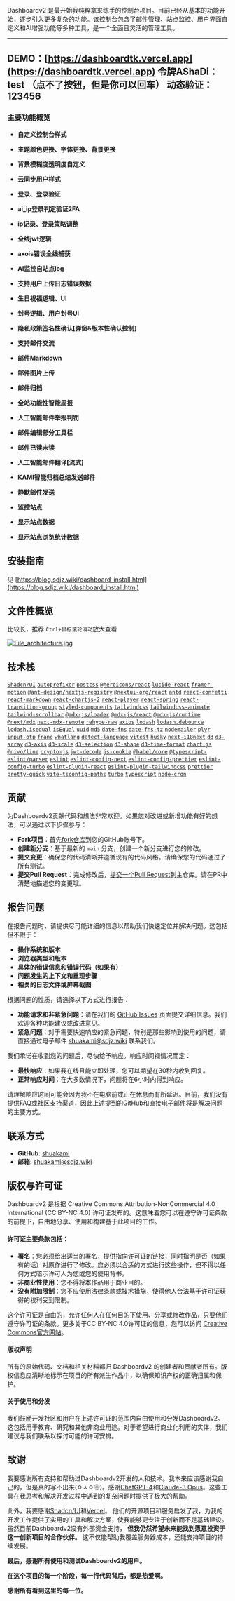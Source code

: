 Dashboardv2 是最开始我纯粹拿来练手的控制台项目。目前已经从基本的功能开始，逐步引入更多复杂的功能。该控制台包含了邮件管理、站点监控、用户界面自定义和AI增强功能等多种工具，是一个全面且灵活的管理工具。

---
DEMO：[https://dashboardtk.vercel.app](https://dashboardtk.vercel.app)
令牌AShaDi：test （点不了按钮，但是你可以回车）
动态验证：123456
---
### 主要功能概览

- **自定义控制台样式**
- **主题颜色更换、字体更换、背景更换**
- **背景模糊度透明度自定义**
- **云同步用户样式**

- **登录、登录验证**
- **ai_ip登录判定验证2FA**
- **ip记录、登录策略调整**
- **全线jwt逻辑**
- **axois错误全线捕获**

- **AI监控自站点log**
- **支持用户上传日志错误数据**
- **生日祝福逻辑、UI**
- **封号逻辑、用户封号UI**
- **隐私政策签名性确认[弹窗&版本性确认控制]**

- **支持邮件交流**
- **邮件Markdown**
- **邮件图片上传**
- **邮件归档**

- **全站功能性智能周报**

- **人工智能邮件举报判罚**
- **邮件编辑部分工具栏**
- **邮件已读未读**
- **人工智能邮件翻译[流式]**
- **KAMI智能归档总结发送邮件**
- **静默邮件发送**

- **监控站点**
- **显示站点数据**
- **显示站点浏览统计数据**

## 安装指南

 见 [https://blog.sdjz.wiki/dashboard_install.html](https://blog.sdjz.wiki/dashboard_install.html)

## 文件性概览

比较长，推荐 `Ctrl+鼠标滚轮滑动`放大查看

[![File_architecture.jpg](https://blog.sdjz.wiki/usr/uploads/2024/04/525286883.jpg)](https://blog.sdjz.wiki/usr/uploads/2024/04/525286883.jpg)

## 技术栈

 [`Shadcn/UI`](https://github.com/shadcn/ui)
 [`autoprefixer`](https://github.com/postcss/autoprefixer)
 [`postcss`](https://github.com/postcss/postcss)
 [`@heroicons/react`](https://github.com/tailwindlabs/heroicons)
 [`lucide-react`](https://github.com/lucide-icons/lucide)
 [`framer-motion`](https://github.com/framer/motion)
 [`@ant-design/nextjs-registry`](https://github.com/ant-design/ant-design)
 [`@nextui-org/react`](https://github.com/nextui-org/nextui)
 [`antd`](https://github.com/ant-design/ant-design)
 [`react-confetti`](https://github.com/daniel-lundin/react-confetti)
 [`react-markdown`](https://github.com/remarkjs/react-markdown)
 [`react-chartjs-2`](https://github.com/reactchartjs/react-chartjs-2)
 [`react-player`](https://github.com/CookPete/react-player)
 [`react-spring`](https://github.com/pmndrs/react-spring)
 [`react-transition-group`](https://github.com/reactjs/react-transition-group)
 [`styled-components`](https://github.com/styled-components/styled-components)
 [`tailwindcss`](https://github.com/tailwindlabs/tailwindcss)
 [`tailwindcss-animate`](https://github.com/mahdikhashan/tailwindcss-animate)
 [`tailwind-scrollbar`](https://github.com/akameco/tailwind-scrollbar-hide)
 [`@mdx-js/loader`](https://github.com/mdx-js/mdx)
 [`@mdx-js/react`](https://github.com/mdx-js/mdx)
 [`@mdx-js/runtime`](https://github.com/mdx-js/mdx)
 [`@next/mdx`](https://github.com/vercel/next.js/tree/canary/packages/next-mdx-remote)
 [`next-mdx-remote`](https://github.com/hashicorp/next-mdx-remote)
 [`rehype-raw`](https://github.com/rehypejs/rehype-raw)
 [`axios`](https://github.com/axios/axios)
 [`lodash`](https://github.com/lodash/lodash)
 [`lodash.debounce`](https://github.com/lodash/lodash)
 [`lodash.isequal`](https://github.com/lodash/lodash)
 [`isEqual`](https://github.com/lodash/lodash)
 [`uuid`](https://github.com/uuidjs/uuid)
 [`md5`](https://github.com/pvorb/node-md5)
 [`date-fns`](https://github.com/date-fns/date-fns)
 [`date-fns-tz`](https://github.com/marnusw/date-fns-tz)
 [`nodemailer`](https://github.com/nodemailer/nodemailer)
 [`plyr`](https://github.com/sampotts/plyr)
 [`input-otp`](https://github.com/suryaevan/input-otp)
 [`franc`](https://github.com/wooorm/franc)
 [`whatlang`](https://github.com/greyblake/whatlang-rs)
 [`detect-language`](https://github.com/dachev/node-detect-language)
 [`vitest`](https://github.com/vitest-dev/vitest)
 [`husky`](https://github.com/typicode/husky)
 [`next-i18next`](https://github.com/isaachinman/next-i18next)
 [`d3`](https://github.com/d3/d3)
 [`d3-array`](https://github.com/d3/d3-array)
 [`d3-axis`](https://github.com/d3/d3-axis)
 [`d3-scale`](https://github.com/d3/d3-scale)
 [`d3-selection`](https://github.com/d3/d3-selection)
 [`d3-shape`](https://github.com/d3/d3-shape)
 [`d3-time-format`](https://github.com/d3/d3-time-format)
 [`chart.js`](https://github.com/chartjs/Chart.js)
 [`@nivo/line`](https://github.com/plouc/nivo)
 [`crypto-js`](https://github.com/brix/crypto-js)
 [`jwt-decode`](https://github.com/auth0/jwt-decode)
 [`js-cookie`](https://github.com/js-cookie/js-cookie)
 [`@babel/core`](https://github.com/babel/babel)
 [`@typescript-eslint/parser`](https://github.com/typescript-eslint/typescript-eslint)
 [`eslint`](https://github.com/eslint/eslint)
 [`eslint-config-next`](https://github.com/vercel/next.js/tree/canary/packages/eslint-config-next)
 [`eslint-config-prettier`](https://github.com/prettier/eslint-config-prettier)
 [`eslint-config-turbo`](https://github.com/vercel/turbo)
 [`eslint-plugin-react`](https://github.com/yannickcr/eslint-plugin-react)
 [`eslint-plugin-tailwindcss`](https://github.com/tailwindlabs/eslint-plugin-tailwindcss)
 [`prettier`](https://github.com/prettier/prettier)
 [`pretty-quick`](https://github.com/azz/pretty-quick)
 [`vite-tsconfig-paths`](https://github.com/aleclarson/vite-tsconfig-paths)
 [`turbo`](https://github.com/vercel/turbo)
 [`typescript`](https://github.com/microsoft/TypeScript)
 [`node-cron`](https://github.com/kelektiv/node-cron)



## 贡献

为Dashboardv2贡献代码和想法非常欢迎。如果您对改进或新增功能有好的想法，可以通过以下步骤参与：

- **Fork项目**：首先[fork仓库](https://github.com/shuakami/Dashboardv2/fork)到您的GitHub账号下。
- **创建新分支**：基于最新的 `main` 分支，创建一个新分支进行您的修改。
- **提交变更**：确保您的代码清晰并遵循现有的代码风格。请确保您的代码通过了所有测试。
- **提交Pull Request**：完成修改后，[提交一个Pull Request](https://github.com/shuakami/Dashboardv2/compare)到主仓库。请在PR中清楚地描述您的变更哦。

## 报告问题

在报告问题时，请提供尽可能详细的信息以帮助我们快速定位并解决问题。这包括但不限于：

- **操作系统和版本**
- **浏览器类型和版本**
- **具体的错误信息和错误代码（如果有）**
- **问题发生的上下文和重现步骤**
- **相关的日志文件或屏幕截图**

根据问题的性质，请选择以下方式进行报告：

- **功能请求和非紧急问题**：请在我们的 [GitHub Issues](https://github.com/shuakami/Dashboardv2/issues) 页面提交详细信息。我们欢迎各种功能建议或改进意见。
- **紧急问题**：对于需要快速响应的紧急问题，特别是那些影响到使用的问题，请直接通过电子邮件 [shuakami@sdjz.wiki](mailto:shuakami@sdjz.wiki) 联系我们。

我们承诺在收到您的问题后，尽快给予响应。响应时间视情况而定：

- **最快响应**：如果我在线且能立即处理，您可以期望在30秒内收到回复。
- **正常响应时间**：在大多数情况下，问题将在6小时内得到响应。

请理解响应时间可能会因为我不在电脑前或正在休息而有所延迟。目前，我们没有提供FAQ或社区支持渠道，因此上述提到的GitHub和直接电子邮件将是解决问题的主要方式。

## 联系方式

- **GitHub**: [shuakami](https://github.com/shuakami)
- **邮箱**: [shuakami@sdjz.wiki](mailto:shuakami@sdjz.wiki)

## 版权与许可证

Dashboardv2 是根据 Creative Commons Attribution-NonCommercial 4.0 International (CC BY-NC 4.0) 许可证发布的。这意味着您可以在遵守许可证条款的前提下，自由地分享、使用和构建基于此项目的工作。

#### 许可证主要条款包括：

- **署名**：您必须给出适当的署名，提供指向许可证的链接，同时指明是否（如果有的话）对原作进行了修改。您必须以合适的方式进行这些操作，但不得以任何方式暗示许可人为您或您的使用背书。
- **非商业性使用**：您不得将本作品用于商业目的。
- **没有附加限制**：您不应使用法律条款或技术措施，使得他人合法基于许可证获得的权利受到限制。

这个许可证是自由的，允许任何人在任何目的下使用、分享或修改作品，只要他们遵守许可证的条款。更多关于CC BY-NC 4.0许可证的信息，您可以访问 [Creative Commons官方网站](https://creativecommons.org/licenses/by-nc/4.0/)。

#### 版权声明

所有的原始代码、文档和相关材料都归 Dashboardv2 的创建者和贡献者所有。版权信息应清晰地标示在项目的所有派生作品中，以确保知识产权的正确归属和保护。

#### 关于使用和分发

我们鼓励开发社区和用户在上述许可证的范围内自由使用和分发Dashboardv2。这包括用于教育、研究和其他非商业用途。对于希望进行商业化利用的实体，我们建议与我们联系以探讨可能的许可安排。

## 致谢

我要感谢所有支持和帮助过Dashboardv2开发的人和技术。我本来应该感谢我自己的，但是真的写不出来(ㅇㅅㅇ❀)。感谢[ChatGPT-4](https://openai.com/products/chat-gpt/)和[Claude-3 Opus](https://www.anthropic.com/index/claude-3-opus)。这些工具在我思考和解决开发过程中遇到的复杂问题时提供了极大的帮助。

此外，我要感谢[Shadcn/UI](https://github.com/shadcn/ui)和[Vercel](https://vercel.com/)。
他们的开源项目和服务启发了我，为我的开发工作提供了实用的工具和解决方案，使我能够更专注于创新而不是基础建设。
虽然目前Dashboardv2没有外部资金支持， **但我仍然希望未来能找到愿意投资于这一创新项目的合作伙伴。** 这不仅能帮助我覆盖服务器成本，还能支持项目的持续发展。

**最后，感谢所有使用和测试Dashboardv2的用户。**

**在这个项目的每一个阶段，每一行代码背后，都是热爱啊。**

**感谢所有看到这里的每一位。**
